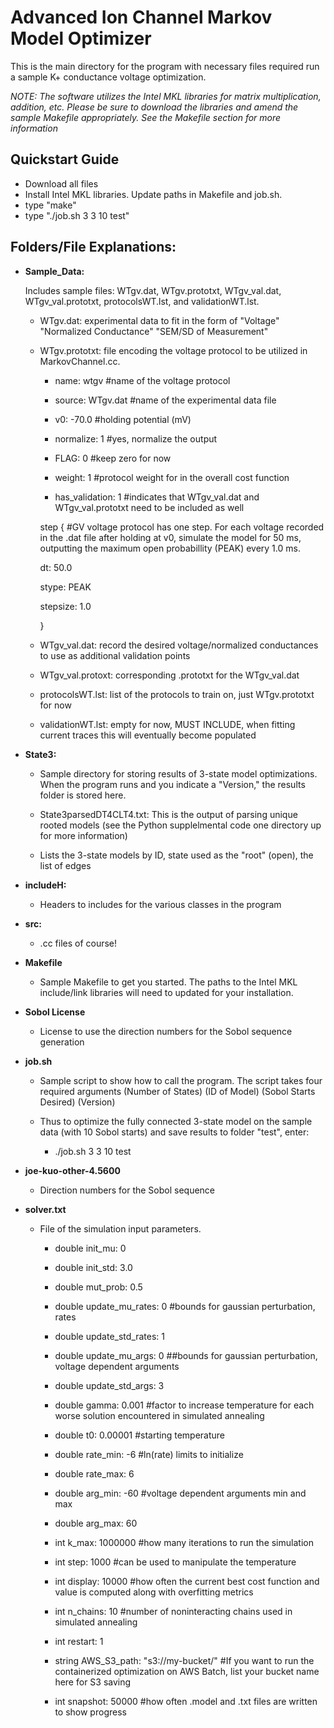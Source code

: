 # Advanced Ion Channel Markov Model Optimizer


This is the main directory for the program with necessary files required run a sample K+ conductance voltage optimization. 

*NOTE: The software utilizes the Intel MKL libraries for matrix multiplication, addition, etc. Please be sure to download the libraries and amend the sample Makefile appropriately. See the Makefile section for more information*

## Quickstart Guide
  - Download all files
  - Install Intel MKL libraries. Update paths in Makefile and job.sh.
  - type "make" 
  - type "./job.sh 3 3 10 test"

## Folders/File Explanations:

- **Sample_Data:** 

  Includes sample files: WTgv.dat, WTgv.prototxt, WTgv_val.dat, WTgv_val.prototxt, protocolsWT.lst, and validationWT.lst. 
  
  - WTgv.dat: experimental data to fit in the form of "Voltage" "Normalized Conductance" "SEM/SD of Measurement"
  
  - WTgv.prototxt:  file encoding the voltage protocol to be utilized in MarkovChannel.cc.         
      
    - name: wtgv #name of the voltage protocol
      
    - source: WTgv.dat #name of the experimental data file
      
    - v0: -70.0 #holding potential (mV)
          
    - normalize: 1 #yes, normalize the output
          
    - FLAG: 0 #keep zero for now
         
    - weight: 1 #protocol weight for in the overall cost function
          
    - has_validation: 1 #indicates that WTgv_val.dat and WTgv_val.prototxt need to be included as well

     step { #GV voltage protocol has one step. For each voltage recorded in the .dat file after holding at v0, simulate the model                   for 50 ms, outputting the maximum open probabillity (PEAK)  every 1.0 ms.
      
     dt: 50.0 
      
     stype: PEAK
      
     stepsize: 1.0
     
     }
   
   - WTgv_val.dat: record the desired voltage/normalized conductances to use as additional validation points
   
   - WTgv_val.protoxt: corresponding .prototxt for the WTgv_val.dat
   
   - protocolsWT.lst: list of the protocols to train on, just WTgv.prototxt for now
  
   - validationWT.lst: empty for now, MUST INCLUDE, when fitting current traces this will eventually become populated

- **State3:**

  - Sample directory for storing results of 3-state model optimizations. When the program runs and you indicate a "Version," the results    folder is stored here.
 
  - State3parsedDT4CLT4.txt: This is the output of parsing unique rooted models (see the Python supplelmental code one directory up for more information)
  - Lists the 3-state models by ID, state used as the "root" (open), the list of edges
  
- **includeH:**
 
     -  Headers to includes for the various classes in the program
  
- **src:**
  
  - .cc files of course!
  
- **Makefile**
  
  - Sample Makefile to get you started. The paths to the Intel MKL include/link libraries will need to updated for your installation.
  
- **Sobol License**
   - License to use the direction numbers for the Sobol sequence generation
  
- **job.sh**
  
   - Sample script to show how to call the program. The script takes four required arguments (Number of States) (ID of Model) (Sobol Starts Desired) (Version)
  
   - Thus to optimize the fully connected 3-state model on the sample data (with 10 Sobol starts) and save results to folder "test", enter: 
  
     - ./job.sh 3 3 10  test
  
- **joe-kuo-other-4.5600**
   - Direction numbers for the Sobol sequence
  
- **solver.txt**
  - File of the simulation input parameters. 

       - double init_mu: 0

       - double init_std: 3.0

       - double mut_prob: 0.5

       - double update_mu_rates: 0 #bounds for gaussian perturbation, rates

       - double update_std_rates: 1

       - double update_mu_args: 0 ##bounds for gaussian perturbation, voltage dependent arguments

       - double update_std_args: 3

       - double gamma: 0.001 #factor to increase temperature for each worse solution encountered in simulated annealing

      - double t0: 0.00001 #starting temperature

      - double rate_min: -6 #ln(rate) limits to initialize

      - double rate_max: 6

      - double arg_min: -60 #voltage dependent arguments min and max

      - double arg_max: 60

      - int k_max: 1000000 #how many iterations to run the simulation

      - int step: 1000 #can be used to manipulate the temperature

      - int display: 10000 #how often the current best cost function and value is computed along with overfitting metrics

      - int n_chains: 10 #number of noninteracting chains used in simulated annealing

      - int restart: 1

      - string AWS_S3_path: "s3://my-bucket/" #If you want to run the containerized optimization on AWS Batch, list your bucket name here for S3 saving

      - int snapshot: 50000 #how often .model and .txt files are written to show progress

  
